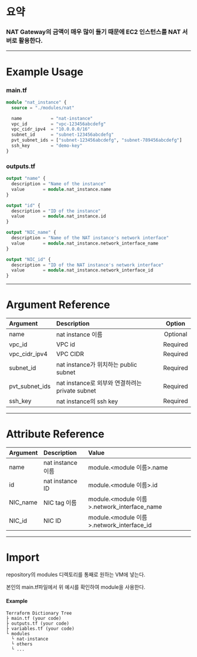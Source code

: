 # 요약

### NAT Gateway의 금액이 매우 많이 들기 때문에 EC2 인스턴스를 NAT 서버로 활용한다.

- - -

# Example Usage

### main.tf
``` terraform
module "nat_instance" {
  source = "./modules/nat"

  name           = "nat-instance"
  vpc_id         = "vpc-123456abcdefg"
  vpc_cidr_ipv4  = "10.0.0.0/16"
  subnet_id      = "subnet-123456abcdefg"
  pvt_subnet_ids = ["subnet-123456abcdefg", "subnet-789456abcdefg"]
  ssh_key        = "demo-key"
}
```

### outputs.tf
``` terraform 
output "name" {
  description = "Name of the instance"
  value       = module.nat_instance.name
}

output "id" {
  description = "ID of the instance"
  value       = module.nat_instance.id
}

output "NIC_name" {
  description = "Name of the NAT instance's network interface"
  value       = module.nat_instance.network_interface_name
}

output "NIC_id" {
  description = "ID of the NAT instance's network interface"
  value       = module.nat_instance.network_interface_id
}
```

- - -

# Argument Reference
|Argument|Description|Option|
|:--|:--|:--:|
|name           | nat instance 이름 | Optional
|vpc_id         | VPC id | Required
|vpc_cidr_ipv4  | VPC CIDR | Required
|subnet_id      | nat instance가 위치하는 public subnet | Required
|pvt_subnet_ids | nat instance로 외부와 연결하려는 private subnet | Required
|ssh_key        | nat instance의 ssh key | Required

- - -

# Attribute Reference
|Argument|Description|Value|
|:--|:--|:--|
|name        | nat instance 이름 | module.<module 이름>.name
|id          | nat instance ID | module.<module 이름>.id
|NIC_name    | NIC tag 이름 | module.<module 이름>.network_interface_name
|NIC_id      | NIC ID | module.<module 이름>.network_interface_id

- - -

# Import

repository의 modules 디렉토리를 통째로 원하는 VM에 넣는다. 

본인의 main.tf파일에서 위 예시를 확인하여 module을 사용한다.

#### Example
```
Terraform Dictionary Tree
├ main.tf (your code)
├ outputs.tf (your code)
├ variables.tf (your code)
└ modules 
  └ nat-instance
  └ others
  └ ...
```